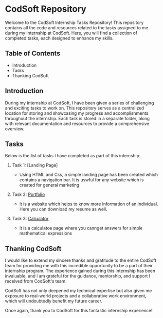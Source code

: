 # CodSoft Repository
Welcome to the CodSoft Internship Tasks Repository! This repository contains all the code and resources related to the tasks assigned to me during my internship at CodSoft. Here, you will find a collection of completed tasks, each designed to enhance my skills.

## Table of Contents
- Introduction
- Tasks
- Thanking CodSoft

## Introduction 
During my internship at CodSoft, I have been given a series of challenging and exciting tasks to work on. This repository serves as a centralized location for storing and showcasing my progress and accomplishments throughout the internship. Each task is stored in a separate folder, along with relevant documentation and resources to provide a comprehensive overview.

## Tasks
Below is the list of tasks I have completed as part of this internship:

1. Task 1: [Landing Page]
    - Using HTML and Css, a simple landing page has been created which contains a navigation bar. It is uswful for any website which is created for general marketing 
    
2. Task 2: [Portfolio](https://github.com/sravya-parshi123/Codsoft/tree/main/portfolio)
   - It is a website which helps to know more information of an individual. Here you can download my resume as well.

3. Task 3: [Calculator](https://github.com/sravya-parshi123/Codsoft/tree/main/calculator)
   - It is a calculatoe page where you cannget answers for simple mathematical expressions

## Thanking CodSoft
I would like to extend my sincere thanks and gratitude to the entire CodSoft team for providing me with this incredible opportunity to be a part of their internship program. The experience gained during this internship has been invaluable, and I am grateful for the guidance, mentorship, and support I received from CodSoft's team.

CodSoft has not only deepened my technical expertise but also given me exposure to real-world projects and a collaborative work environment, which will undoubtedly benefit my future career.

Once again, thank you to CodSoft for this fantastic internship experience!
